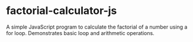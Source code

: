 # factorial-calculator-js
A simple JavaScript program to calculate the factorial of a number using a for loop. Demonstrates basic loop and arithmetic operations.
